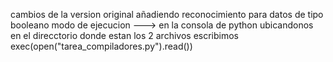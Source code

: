 cambios de la version original añadiendo reconocimiento para datos de tipo booleano 
modo de ejecucion 
---> en la consola de python ubicandonos en el direcctorio donde estan los 2 archivos escribimos 
exec(open("tarea_compiladores.py").read())
